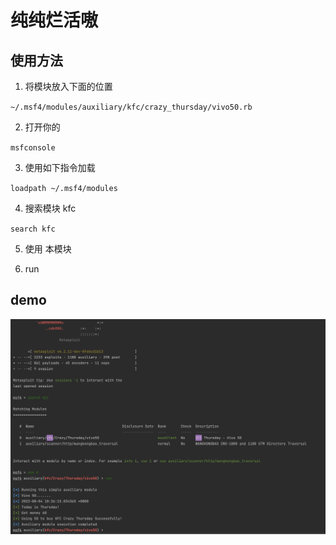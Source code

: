 # 纯纯烂活嗷

## 使用方法

1. 将模块放入下面的位置

`~/.msf4/modules/auxiliary/kfc/crazy_thursday/vivo50.rb`

2. 打开你的 

`msfconsole`

3. 使用如下指令加载 

`loadpath ~/.msf4/modules`

4. 搜索模块 kfc

`search kfc`

5. 使用 本模块

6. run

## demo

![](./img/demo.png)
